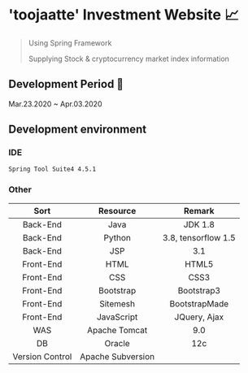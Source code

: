 # 'toojaatte' Investment Website :chart_with_upwards_trend:

> Using Spring Framework
>
> Supplying Stock & cryptocurrency market index information

## Development Period :date:

Mar.23.2020 ~ Apr.03.2020

## Development environment

### IDE

```
Spring Tool Suite4 4.5.1
```

### Other

|Sort|Resource|Remark|
|:---:|:---:|:---:|
|Back-End|Java|JDK 1.8|
|Back-End|Python|3.8, tensorflow 1.5|
|Back-End|JSP|3.1|
|Front-End|HTML|HTML5|
|Front-End|CSS|CSS3|
|Front-End|Bootstrap|Bootstrap3|
|Front-End|Sitemesh|BootstrapMade|
|Front-End|JavaScript|JQuery, Ajax|
|WAS|Apache Tomcat|9.0
|DB|Oracle|12c|
|Version Control|Apache Subversion||
